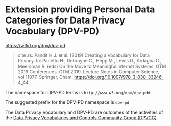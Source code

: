 # Extension providing Personal Data Categories for Data Privacy Vocabulary (DPV-PD)

<https://w3id.org/dpv/dpv-pd>

>  cite as: Pandit H.J. et al. (2019) Creating a Vocabulary for Data Privacy. In:  Panetto H., Debruyne C., Hepp M., Lewis D., Ardagna C., Meersman R.  (eds) On the Move to Meaningful Internet Systems: OTM 2019 Conferences.  OTM 2019. Lecture Notes in Computer Science, vol 11877. Springer, Cham.  <https://doi.org/10.1007/978-3-030-33246-4_44>

The namespace for DPV-PD terms is `http://www.w3.org/dpv/dpv-pd#`

The suggested prefix for the DPV-PD namespace is `dpv-pd`

The Data Privacy Vocabulary and DPV-PD are outcomes of the activities of the [Data Privacy Vocabularies and Controls Community Group (DPVCG)](https://www.w3.org/community/dpvcg/) 

